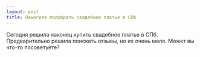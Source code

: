 ```yaml
---
layout: post 
title: Помогите подобрать свадебное платье в СПб 
--- 
```

Сегодня решила наконец купить свадебное платье в СПб.  Предварительно решила поискать отзывы, но их очень мало. Может вы что-то посоветуете?
